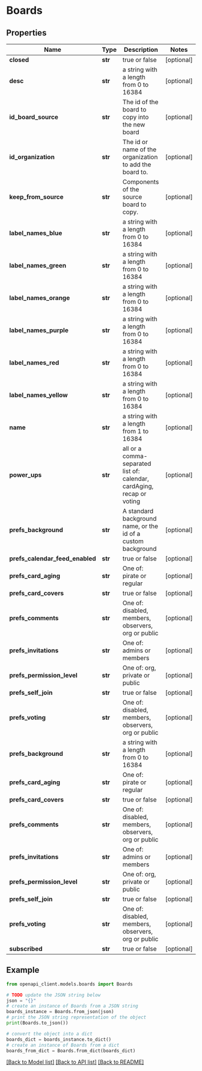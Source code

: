 # Boards


## Properties

Name | Type | Description | Notes
------------ | ------------- | ------------- | -------------
**closed** | **str** |  true or false | [optional] 
**desc** | **str** | a string with a length from 0 to 16384 | [optional] 
**id_board_source** | **str** | The id of the board to copy into the new board | [optional] 
**id_organization** | **str** | The id or name of the organization to add the board to. | [optional] 
**keep_from_source** | **str** | Components of the source board to copy. | [optional] 
**label_names_blue** | **str** | a string with a length from 0 to 16384 | [optional] 
**label_names_green** | **str** | a string with a length from 0 to 16384 | [optional] 
**label_names_orange** | **str** | a string with a length from 0 to 16384 | [optional] 
**label_names_purple** | **str** | a string with a length from 0 to 16384 | [optional] 
**label_names_red** | **str** | a string with a length from 0 to 16384 | [optional] 
**label_names_yellow** | **str** | a string with a length from 0 to 16384 | [optional] 
**name** | **str** | a string with a length from 1 to 16384 | [optional] 
**power_ups** | **str** | all or a comma-separated list of: calendar, cardAging, recap or voting | [optional] 
**prefs_background** | **str** | A standard background name, or the id of a custom background | [optional] 
**prefs_calendar_feed_enabled** | **str** |  true or false | [optional] 
**prefs_card_aging** | **str** | One of: pirate or regular | [optional] 
**prefs_card_covers** | **str** |  true or false | [optional] 
**prefs_comments** | **str** | One of: disabled, members, observers, org or public | [optional] 
**prefs_invitations** | **str** | One of: admins or members | [optional] 
**prefs_permission_level** | **str** | One of: org, private or public | [optional] 
**prefs_self_join** | **str** |  true or false | [optional] 
**prefs_voting** | **str** | One of: disabled, members, observers, org or public | [optional] 
**prefs_background** | **str** | a string with a length from 0 to 16384 | [optional] 
**prefs_card_aging** | **str** | One of: pirate or regular | [optional] 
**prefs_card_covers** | **str** |  true or false | [optional] 
**prefs_comments** | **str** | One of: disabled, members, observers, org or public | [optional] 
**prefs_invitations** | **str** | One of: admins or members | [optional] 
**prefs_permission_level** | **str** | One of: org, private or public | [optional] 
**prefs_self_join** | **str** |  true or false | [optional] 
**prefs_voting** | **str** | One of: disabled, members, observers, org or public | [optional] 
**subscribed** | **str** |  true or false | [optional] 

## Example

```python
from openapi_client.models.boards import Boards

# TODO update the JSON string below
json = "{}"
# create an instance of Boards from a JSON string
boards_instance = Boards.from_json(json)
# print the JSON string representation of the object
print(Boards.to_json())

# convert the object into a dict
boards_dict = boards_instance.to_dict()
# create an instance of Boards from a dict
boards_from_dict = Boards.from_dict(boards_dict)
```
[[Back to Model list]](../README.md#documentation-for-models) [[Back to API list]](../README.md#documentation-for-api-endpoints) [[Back to README]](../README.md)



